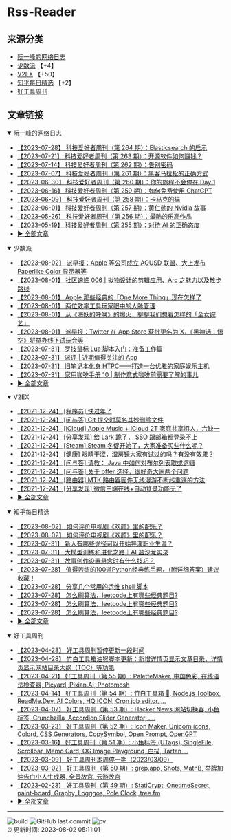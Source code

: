# Rss-Reader

## 来源分类

* [阮一峰的网络日志](#阮一峰的网络日志)
* [少数派](#少数派) 【+4】
* [V2EX](#V2EX) 【+50】
* [知乎每日精选](#知乎每日精选) 【+2】
* [好工具周刊](#好工具周刊)

## 文章链接

<details open>
    <summary id="阮一峰的网络日志">
     阮一峰的网络日志
    </summary>


* [【2023-07-28】 科技爱好者周刊（第 264 期）：Elasticsearch 的启示](http://www.ruanyifeng.com/blog/2023/07/weekly-issue-264.html)
* [【2023-07-21】 科技爱好者周刊（第 263 期）：开源软件如何赚钱？](http://www.ruanyifeng.com/blog/2023/07/weekly-issue-263.html)
* [【2023-07-14】 科技爱好者周刊（第 262 期）：告别密码](http://www.ruanyifeng.com/blog/2023/07/weekly-issue-262.html)
* [【2023-07-07】 科技爱好者周刊（第 261 期）：黑客马拉松的正确方式](http://www.ruanyifeng.com/blog/2023/07/weely-issue-261.html)
* [【2023-06-30】 科技爱好者周刊（第 260 期）：你的旅程不会停在 Day 1](http://www.ruanyifeng.com/blog/2023/06/weekly-issue-260.html)
* [【2023-06-16】 科技爱好者周刊（第 259 期）：如何免费使用 ChatGPT](http://www.ruanyifeng.com/blog/2023/06/weekly-issue-259.html)
* [【2023-06-09】 科技爱好者周刊（第 258 期）：卡马克的猫](http://www.ruanyifeng.com/blog/2023/06/weekly-issue-258.html)
* [【2023-06-01】 科技爱好者周刊（第 257 期）：黄仁勋的 Nvidia 故事](http://www.ruanyifeng.com/blog/2023/06/weekly-issue-257.html)
* [【2023-05-26】 科技爱好者周刊（第 256 期）：最酷的乐高作品](http://www.ruanyifeng.com/blog/2023/05/weekly-issue-256.html)
* [【2023-05-19】 科技爱好者周刊（第 255 期）：对待 AI 的正确态度](http://www.ruanyifeng.com/blog/2023/05/weekly-issue-255.html)
* [:arrow_forward: 全部文章](data/阮一峰的网络日志.md)
</details>

<details open>
    <summary id="少数派">
     少数派
    </summary>


* [【2023-08-02】 派早报：Apple 等公司成立 AOUSD 联盟、大上发布 Paperlike Color 显示器等](https://sspai.com/post/81679)
* [【2023-08-01】 社区速递 006 | 拟物设计的剪辑应用、Arc 之魅力以及散步路线](https://sspai.com/post/81650)
* [【2023-08-01】 Apple 那些经典的「One More Thing」现在怎样了](https://sspai.com/post/81645)
* [【2023-08-01】 两位效率工具玩家眼中的人脉管理](https://sspai.com/post/81532)
* [【2023-08-01】 从《海妖的呼唤》的爆火，聊聊我们想看怎样的「全女综艺」](https://sspai.com/post/81533)
* [【2023-08-01】 派早报：Twitter 在 App Store 获批更名为 X，《黑神话：悟空》将举办线下试玩会等](https://sspai.com/post/81632)
* [【2023-07-31】 罗技鼠标 Lua 脚本入门：准备工作篇](https://sspai.com/prime/story/logi-lua-scripting-1)
* [【2023-07-31】 派评 | 近期值得关注的 App](https://sspai.com/post/81623)
* [【2023-07-31】 旧笔记本化身 HTPC——打造一台优雅的家庭娱乐主机](https://sspai.com/post/81600)
* [【2023-07-31】 家用咖啡手册 10 | 制作意式咖啡前需要了解的事儿](https://sspai.com/post/81584)
* [:arrow_forward: 全部文章](data/少数派.md)
</details>

<details open>
    <summary id="V2EX">
     V2EX
    </summary>


* [【2021-12-24】 [程序员] 快过年了](https://www.v2ex.com/t/824201)
* [【2021-12-24】 [问与答] Git 提交时莫名其妙删除文件](https://www.v2ex.com/t/824200)
* [【2021-12-24】 [iCloud] Apple Music + iCloud 2T 家庭共享招人，六缺一](https://www.v2ex.com/t/824199)
* [【2021-12-24】 [分享发现] 给 Lark 跪了， SSO 跟邮箱都登录不上](https://www.v2ex.com/t/824198)
* [【2021-12-24】 [Steam] Steam 冬促开始了，大家准备买些什么呢？](https://www.v2ex.com/t/824197)
* [【2021-12-24】 [健康] 眼睛干涩，湿房镜大家有试过的吗？有没有效果？](https://www.v2ex.com/t/824196)
* [【2021-12-24】 [问与答] 请教： Java 中如何对布尔列表取或逻辑](https://www.v2ex.com/t/824194)
* [【2021-12-24】 [问与答] 关于 offer 选择，很好奇大家两个问题](https://www.v2ex.com/t/824192)
* [【2021-12-24】 [路由器] MTK 路由器固件无线漫游不断线重连的方法](https://www.v2ex.com/t/824191)
* [【2021-12-24】 [分享发现] 微信三端在线+自动登录功能无了](https://www.v2ex.com/t/824190)
* [:arrow_forward: 全部文章](data/V2EX.md)
</details>

<details open>
    <summary id="知乎每日精选">
     知乎每日精选
    </summary>


* [【2023-08-02】 如何评价电视剧《欢颜》里的配乐？](http://www.zhihu.com/question/614066753/answer/3136312188?utm_campaign=rss&utm_medium=rss&utm_source=rss&utm_content=title)
* [【2023-08-02】 如何评价电视剧《欢颜》里的配乐？](http://www.zhihu.com/question/614066753/answer/3145850292?utm_campaign=rss&utm_medium=rss&utm_source=rss&utm_content=title)
* [【2023-07-31】 新人有哪些途径可以开始导演职业生涯？](http://www.zhihu.com/question/320885390/answer/3137858776?utm_campaign=rss&utm_medium=rss&utm_source=rss&utm_content=title)
* [【2023-07-31】 大模型训练和进化之路｜AI 盐沙龙实录](http://zhuanlan.zhihu.com/p/644827175?utm_campaign=rss&utm_medium=rss&utm_source=rss&utm_content=title)
* [【2023-07-31】 故事创作设置悬念时有什么技巧？](http://www.zhihu.com/question/27374212/answer/3142510532?utm_campaign=rss&utm_medium=rss&utm_source=rss&utm_content=title)
* [【2023-07-28】 值得苦练的100道Python经典练手题，（附详细答案）建议收藏！](http://zhuanlan.zhihu.com/p/617626496?utm_campaign=rss&utm_medium=rss&utm_source=rss&utm_content=title)
* [【2023-07-28】 分享几个常用的运维 shell 脚本](http://zhuanlan.zhihu.com/p/612782776?utm_campaign=rss&utm_medium=rss&utm_source=rss&utm_content=title)
* [【2023-07-28】 怎么刷算法，leetcode上有哪些经典题目?](http://www.zhihu.com/question/502471127/answer/2478652654?utm_campaign=rss&utm_medium=rss&utm_source=rss&utm_content=title)
* [【2023-07-28】 怎么刷算法，leetcode上有哪些经典题目?](http://www.zhihu.com/question/502471127/answer/2639174632?utm_campaign=rss&utm_medium=rss&utm_source=rss&utm_content=title)
* [【2023-07-28】 怎么刷算法，leetcode上有哪些经典题目?](http://www.zhihu.com/question/502471127/answer/2268431201?utm_campaign=rss&utm_medium=rss&utm_source=rss&utm_content=title)
* [:arrow_forward: 全部文章](data/知乎每日精选.md)
</details>

<details open>
    <summary id="好工具周刊">
     好工具周刊
    </summary>


* [【2023-04-28】 好工具周刊暂停更新一段时间](https://bestxtools.zhubai.love/posts/2263527393547292672)
* [【2023-04-28】 竹白工具箱油猴脚本更新：新增详情页显示文章目录，详情页显示网站目录大纲（TOC）等功能](https://bestxtools.zhubai.love/posts/2263527393547292672)
* [【2023-04-21】 好工具周刊（第 55 期）: PaletteMaker, 中国色彩, 在线语法检查器, Picyard, Pixian.AI, Photomosh](https://bestxtools.zhubai.love/posts/2260993907208835072)
* [【2023-04-14】 好工具周刊（第 54 期）: 竹白工具箱 🧰, Node.js Toolbox, ReadMe.Dev, AI Colors, HQ ICON, Cron job editor, ...](https://bestxtools.zhubai.love/posts/2258541502231805952)
* [【2023-04-07】 好工具周刊（第 53 期）: Hacker News 网站切换器, 小鱼标签, Crunchzilla, Accordion Slider Generator, ....](https://bestxtools.zhubai.love/posts/2255931383602020352)
* [【2023-03-23】 好工具周刊（第 52 期）: Icon Maker, Unicorn icons, Colord, CSS Generators, CopySymbol, Open Prompt, OpenGPT](https://bestxtools.zhubai.love/posts/2250649351762280448)
* [【2023-03-16】 好工具周刊（第 51 期）: 小鱼标签 (UTags), SingleFile, Scrollbar, Memo Card, OG Image Playground, 白描, Tartan ...](https://bestxtools.zhubai.love/posts/2248101999973670912)
* [【2023-03-09】 好工具周刊本周停一期（2023/03/09）](https://bestxtools.zhubai.love/posts/2245516916011892736)
* [【2023-03-02】 好工具周刊（第 50 期）: grep.app, Shots, MathB, 举牌加油告白小人生成器, 全景故宫, 云游故宫](https://bestxtools.zhubai.love/posts/2243018555094687744)
* [【2023-02-23】 好工具周刊（第 49 期）: StatiCrypt, OnetimeSecret, paint-board, Graphy, Logggos, Pole Clock, tree.fm](https://bestxtools.zhubai.love/posts/2240480765706440704)
* [:arrow_forward: 全部文章](data/好工具周刊.md)
</details>


---

![build](https://github.com/LikaiLee/rss-reader/workflows/rss%20reader/badge.svg)
![GitHub last commit](https://img.shields.io/github/last-commit/likailee/rss-reader)
![pv](https://pageview.vercel.app/?github_user=likailee) <br>
:alarm_clock: 更新时间: 2023-08-02 05:11:01